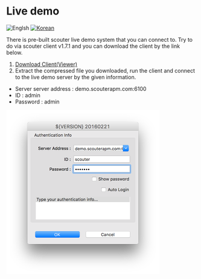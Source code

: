 # Live demo
![Englsh](https://img.shields.io/badge/language-English-orange.svg) [![Korean](https://img.shields.io/badge/language-Korean-blue.svg)](Live-Demo_kr.md)

There is pre-built scouter live demo system that you can connect to.
Try to do via scouter client v1.7.1 and you can download the client by the link below.

1. [Download Client(Viewer)](https://github.com/scouter-project/scouter/releases/tag/v1.7.1)
2. Extract the compressed file you downloaded, run the client and connect to the live demo server by the given information.
  - Server server address : demo.scouterapm.com:6100
  - ID : admin
  - Password : admin
  
![login](../img/main/live-demo-client-login.png)

